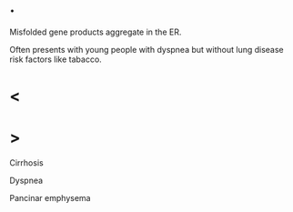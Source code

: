 # .

Misfolded gene products aggregate in the ER.

Often presents with young people with dyspnea but without lung disease risk factors like tabacco.

# <

# >

Cirrhosis

Dyspnea

Pancinar emphysema
